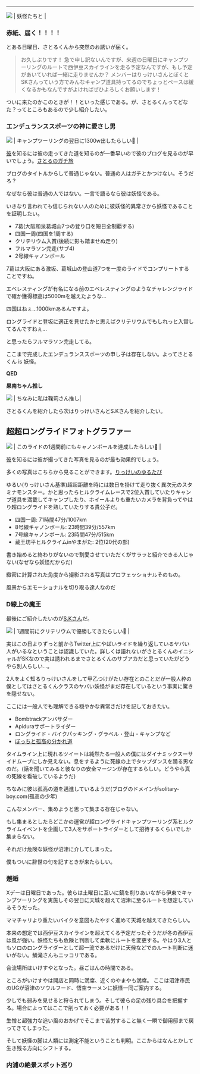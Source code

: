 ---
[![](/images/IMG_2062.jpg)](/images/IMG_2062.jpg)
| 妖怪たちと |

### 赤紙、届く！！！！

とある日曜日、さとるくんから突然のお誘いが届く。

> お久しぶりです！ 急で申し訳ないんですが、来週の日曜日にキャンプツーリングのルートで西伊豆スカイラインを走る予定なんですが、もし予定があいていれば一緒に走りませんか？ メンバーはりっけいさんとぼくとSKさんっていう方でみんなキャンプ道具持ってるのでちょっとペースは緩くなるかもなんですがよければぜひよろしくお願いします！

ついに来たのかこのときが！！といった感じである。が、さとるくんってどなた？ってところもあるので少し紹介したい。

### エンデュランススポーツの神に愛さし男

[![](/images/IMG_2364.jpg)](/images/IMG_2364.jpg)
| キャンプツーリングの翌日に1300w出したらしい🤔 |



[彼](https://twitter.com/rikusato37)を知るには彼の走ってきた道を知るのが一番早いので彼のブログを見るのが早いでしょう。[さとるのガチ旅](https://bikesato.hatenablog.com/archive)

ブログのタイトルからして普通じゃない。普通の人はガチとかつけない。そうだろ？

なぜなら彼は普通の人ではない。一言で語るなら彼は妖怪である。

いきなり言われても信じられない人のために彼妖怪的異常さから妖怪であることを証明したい。

- 7葛(大阪和泉葛城山7つの登り口を短日全制覇する)
- 四国一周(四国を1周する)
- クリテリウム入賞(後続に影も踏ませぬ走り)
- フルマラソン完走(サブ4)
- 2号線キャノンボール

7葛は大阪にある激坂、葛城山の登山道7つを一度のライドでコンプリートすることですね。

エベレスティングが有名になる前のエベレスティングのようなチャレンジライドで確か獲得標高は5000mを越えたような...

四国はねぇ...1000kmあるんですよ。

ロングライドと登坂に適正を見せたかと思えばクリテリウムでもしれっと入賞してるんですねぇ...

と思ったらフルマラソン完走してる。

ここまで完成したエンデュランススポーツの申し子は存在しない。よってさとるくん is 妖怪。

**QED**



**果南ちゃん推し**

[![](/images/unnamed.jpg)](/images/unnamed.jpg)
| ちなみに私は鞠莉さん推し|

さとるくんを紹介したら次はりっけいさんとS.Kさんを紹介したい。



## 超超ロングライドフォトグラファー

[![](/images/IMG_2365.jpg)](/images/IMG_2365.jpg)
| このライドの1週間前にもキャノンボールを達成したらしい🤔 |



[彼](https://twitter.com/rikkei2)を知るには彼が撮ってきた写真を見るのが最も効果的でしょう。

多くの写真はこちらから見ることができます。[りっけいのゆるたび](https://rikkeitabi.com/)

ゆるい(りっけいさん基準)超超距離を時には数日を掛けて走り抜く異次元のスタミナモンスター。かと思ったらヒルクライムレースで2位入賞していたりキャンプ道具を満載してキャンプしたり、ホイールよりも重たいカメラを背負ってやはり超ロングライドを熟していたりする貴公子だ。

- 四国一周: 71時間47分/1007km
- 8号線キャノンボール: 23時間39分/557km
- 7号線キャノンボール: 23時間47分/515km
- 蔵王坊平ヒルクライムinやまがた: 2位(20代の部)

書き始めると終わりがないので割愛させていただくがサラッと紹介できる人じゃない(なぜなら妖怪だからだ)



緻密に計算された角度から撮影される写真はプロフェッショナルそのもの。

風景からエモーショナルを切り取る達人なのだ





### D線上の魔王

最後にご紹介したいのが[S.Kさん](https://twitter.com/r0adbike_sk)だ。

[![](/images/IMG_2363.jpg)](/images/IMG_2363.jpg)
| 1週間前にクリテリウムで優勝してきたらしい🤔 |



実はこの日よりずっと前からTwitter上にやばいライドを繰り返しているヤバい人がいるなということは認識していた。詳しくは語れないがさとるくんのイニシャルがSKなので実は誘われるまでさとるくんのサブアカだと思っていたがどうやら別人らしい...。

2人をよく知るりっけいさんをして甲乙つけがたい存在とのことだが一般人枠の僕としてはさとるくんクラスのヤバい妖怪がまだ存在しているという事実に驚きを隠せない。

ここには一般人でも理解できる穏やかな異常さだけを記しておきたい。

- Bombtrackアンバサダー
- Apiduraサポートライダー
- ロングライド・バイクパッキング・グラベル・登山・キャンプなど
- [ぼっちと孤高の分かれ道](https://solitary-boy.com/)

タイムライン上に現れるツイートは純然たる一般人の僕にはダイナミックスーサイドムーブにしか見えない。息をするように死線の上でタップダンスを踊る男なのだ。(話を聞いてみると彼なりの安全マージンが存在するらしい。どうやら真の死線を看破しているようだ)

ちなみに彼は孤高の道を邁進しているようだ(ブログのドメインがsolitary-boy.com(孤高の少年)




こんなメンバー、集めようと思って集まる存在じゃない。

もし集まるとしたらどこかの運営が超ロングライドキャンプツーリング系ヒルクライムイベントを企画して3人をサポートライダーとして招待するくらいでしか集まらない。

それだけ危険な妖怪が沼津に介してしまった。

僕もついに辞世の句を記すときが来たらしい。



### 邂逅

Xデーは日曜日であった。彼らは土曜日に互いに鎬を削りあいながら伊東でキャンプツーリングを実施しその翌日に天城を超えて沼津に至るルートを想定しているそうだった。

ママチャリより重たいバイクを意図もたやすく進めて天城を越えてきたらしい。

本来の想定では西伊豆スカイラインを超えてくる予定だったそうだが冬の西伊豆は風が強い。妖怪たちも危険と判断して柔軟にルートを変更する。やはり3人ともソロのロングライダーとして超一流であるだけに天候などでのルート判断に迷いがない。鱗滝さんもニッコリである。



合流場所はいけすやとなった。昼ごはんの時間である。

ところがいけすやは開店と同時に満席、近くのやまやも満席。
ここは沼津市民のUGが沼津のソウルフード、悟空ラーメンに妖怪一同ご案内する。

少しでも弱みを見せると狩られてしまう。そして彼らの足の残り具合を把握する。場合によってはここで削っておく必要がある！！



生憎と超強力な追い風のおかげでそこまで苦労すること無く一瞬で御用邸まで戻ってきてしまった。

そして妖怪の脚は人類には測定不能ということも判明。ここからはなんとかして生き残る方向にシフトする。



### 内浦の絶景スポット巡り
